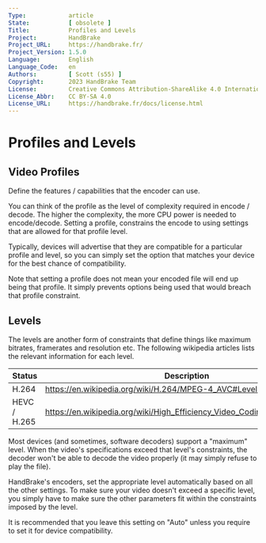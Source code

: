 ```yaml
---
Type:            article
State:           [ obsolete ]
Title:           Profiles and Levels
Project:         HandBrake
Project_URL:     https://handbrake.fr/
Project_Version: 1.5.0
Language:        English
Language_Code:   en
Authors:         [ Scott (s55) ]
Copyright:       2023 HandBrake Team
License:         Creative Commons Attribution-ShareAlike 4.0 International
License_Abbr:    CC BY-SA 4.0
License_URL:     https://handbrake.fr/docs/license.html
---
```


Profiles and Levels
==========================

Video Profiles
--------------

Define the features / capabilities that the encoder can use.

You can think of the profile as the level of complexity required in encode / decode. The higher the complexity, the more CPU power is needed to encode/decode. Setting a profile, constrains the encode to using settings that are allowed for that profile level.

Typically, devices will advertise that they are compatible for a particular profile and level, so you can simply set the option that matches your device for the best chance of compatibility.

Note that setting a profile does not mean your encoded file will end up being that profile. It simply prevents options being used that would breach that profile constraint.

Levels
------------

The levels are another form of constraints that define things like maximum bitrates, framerates and resolution etc. The following wikipedia articles lists the relevant information for each level.

| Status      | Description                                                                                                                                              |
|-------------|----------------------------------------------------------------------------------------------------------------------------------------------------------|
| H.264       | https://en.wikipedia.org/wiki/H.264/MPEG-4_AVC#Levels                                                                                                    |
| HEVC / H.265| https://en.wikipedia.org/wiki/High_Efficiency_Video_Coding_tiers_and_levels                                                                              |


Most devices (and sometimes, software decoders) support a "maximum" level. When
the video's specifications exceed that level's constraints, the decoder won't be
able to decode the video properly (it may simply refuse to play the file).

HandBrake's encoders, set the appropriate level automatically based on all the other settings. To make sure your video doesn't exceed a specific level, you simply have to make sure the other parameters fit within the constraints imposed by the level.

It is recommended that you leave this setting on "Auto" unless you require to set it for device compatibility.
